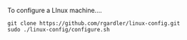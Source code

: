To configure a LInux machine....

```
git clone https://github.com/rgardler/linux-config.git
sudo ./linux-config/configure.sh
```